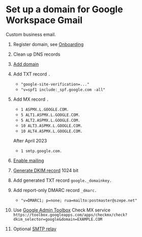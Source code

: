 # Set up a domain for Google Workspace Gmail

Custom business email.

1. Register domain, see [Onboarding](/Onboarding.md)
1. Clean up DNS records
1. [Add domain](https://admin.google.com/ac/domains/manage)
1. Add TXT record `.`
    - `"google-site-verification=..."`
    - `"v=spf1 include:_spf.google.com -all"`
1. Add MX record `.`
    - `1 ASPMX.L.GOOGLE.COM.`
    - `5 ALT1.ASPMX.L.GOOGLE.COM.`
    - `5 ALT2.ASPMX.L.GOOGLE.COM.`
    - `10 ALT3.ASPMX.L.GOOGLE.COM.`
    - `10 ALT4.ASPMX.L.GOOGLE.COM.`

    After April 2023
    - `1 smtp.google.com.`
1. [Enable mailing](https://admin.google.com/ac/domains/manage)
1. [Generate DKIM record](https://admin.google.com/ac/apps/gmail/authenticateemail)
    1024 bit
1. Add generated TXT record `google._domainkey.`
1. Add report-only DMARC record `_dmarc.`
    - `"v=DMARC1; p=none; rua=mailto:postmaster@szepe.net"`
1. Use [Google Admin Toolbox](https://toolbox.googleapps.com/apps/checkmx/) Check MX service
    `https://toolbox.googleapps.com/apps/checkmx/check?dkim_selector=google&domain=EXAMPLE.COM`
1. Optional [SMTP relay](https://admin.google.com/ac/apps/gmail/routing)
